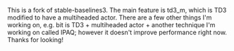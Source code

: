 This is a fork of stable-baselines3. The main feature is td3_m, which is TD3 modified to have a multiheaded actor. There are a few other things I'm working on, e.g. bit is TD3 + multiheaded actor + another technique I'm working on called IPAQ; however it doesn't improve performance right now. Thanks for looking!
